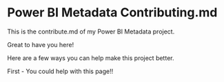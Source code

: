 # Power BI Metadata Contributing.md
This is the contribute.md of my Power BI Metadata project. 

Great to have you here! 

Here are a few ways you can help make this project better.

First - You could help with this page!!

